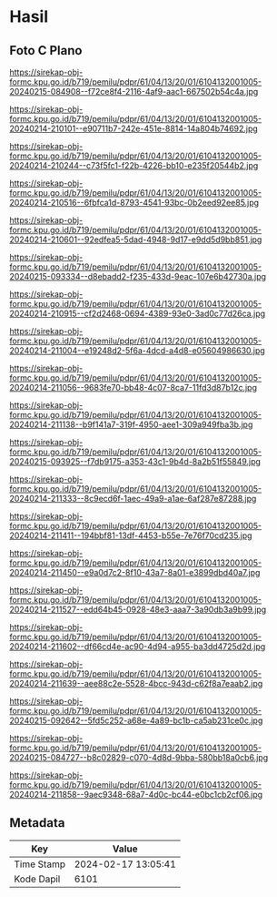 # Hasil

## Foto C Plano

https://sirekap-obj-formc.kpu.go.id/b719/pemilu/pdpr/61/04/13/20/01/6104132001005-20240215-084908--f72ce8f4-2116-4af9-aac1-667502b54c4a.jpg

https://sirekap-obj-formc.kpu.go.id/b719/pemilu/pdpr/61/04/13/20/01/6104132001005-20240214-210101--e90711b7-242e-451e-8814-14a804b74692.jpg

https://sirekap-obj-formc.kpu.go.id/b719/pemilu/pdpr/61/04/13/20/01/6104132001005-20240214-210244--c73f5fc1-f22b-4226-bb10-e235f20544b2.jpg

https://sirekap-obj-formc.kpu.go.id/b719/pemilu/pdpr/61/04/13/20/01/6104132001005-20240214-210516--6fbfca1d-8793-4541-93bc-0b2eed92ee85.jpg

https://sirekap-obj-formc.kpu.go.id/b719/pemilu/pdpr/61/04/13/20/01/6104132001005-20240214-210601--92edfea5-5dad-4948-9d17-e9dd5d9bb851.jpg

https://sirekap-obj-formc.kpu.go.id/b719/pemilu/pdpr/61/04/13/20/01/6104132001005-20240215-093334--d8ebadd2-f235-433d-9eac-107e6b42730a.jpg

https://sirekap-obj-formc.kpu.go.id/b719/pemilu/pdpr/61/04/13/20/01/6104132001005-20240214-210915--cf2d2468-0694-4389-93e0-3ad0c77d26ca.jpg

https://sirekap-obj-formc.kpu.go.id/b719/pemilu/pdpr/61/04/13/20/01/6104132001005-20240214-211004--e19248d2-5f6a-4dcd-a4d8-e05604986630.jpg

https://sirekap-obj-formc.kpu.go.id/b719/pemilu/pdpr/61/04/13/20/01/6104132001005-20240214-211056--9683fe70-bb48-4c07-8ca7-11fd3d87b12c.jpg

https://sirekap-obj-formc.kpu.go.id/b719/pemilu/pdpr/61/04/13/20/01/6104132001005-20240214-211138--b9f141a7-319f-4950-aee1-309a949fba3b.jpg

https://sirekap-obj-formc.kpu.go.id/b719/pemilu/pdpr/61/04/13/20/01/6104132001005-20240215-093925--f7db9175-a353-43c1-9b4d-8a2b51f55849.jpg

https://sirekap-obj-formc.kpu.go.id/b719/pemilu/pdpr/61/04/13/20/01/6104132001005-20240214-211333--8c9ecd6f-1aec-49a9-a1ae-6af287e87288.jpg

https://sirekap-obj-formc.kpu.go.id/b719/pemilu/pdpr/61/04/13/20/01/6104132001005-20240214-211411--194bbf81-13df-4453-b55e-7e76f70cd235.jpg

https://sirekap-obj-formc.kpu.go.id/b719/pemilu/pdpr/61/04/13/20/01/6104132001005-20240214-211450--e9a0d7c2-8f10-43a7-8a01-e3899dbd40a7.jpg

https://sirekap-obj-formc.kpu.go.id/b719/pemilu/pdpr/61/04/13/20/01/6104132001005-20240214-211527--edd64b45-0928-48e3-aaa7-3a90db3a9b99.jpg

https://sirekap-obj-formc.kpu.go.id/b719/pemilu/pdpr/61/04/13/20/01/6104132001005-20240214-211602--df66cd4e-ac90-4d94-a955-ba3dd4725d2d.jpg

https://sirekap-obj-formc.kpu.go.id/b719/pemilu/pdpr/61/04/13/20/01/6104132001005-20240214-211639--aee88c2e-5528-4bcc-943d-c62f8a7eaab2.jpg

https://sirekap-obj-formc.kpu.go.id/b719/pemilu/pdpr/61/04/13/20/01/6104132001005-20240215-092642--5fd5c252-a68e-4a89-bc1b-ca5ab231ce0c.jpg

https://sirekap-obj-formc.kpu.go.id/b719/pemilu/pdpr/61/04/13/20/01/6104132001005-20240215-084727--b8c02829-c070-4d8d-9bba-580bb18a0cb6.jpg

https://sirekap-obj-formc.kpu.go.id/b719/pemilu/pdpr/61/04/13/20/01/6104132001005-20240214-211858--9aec9348-68a7-4d0c-bc44-e0bc1cb2cf06.jpg


## Metadata

| Key        | Value               |
| ---------- | ------------------- |
| Time Stamp | 2024-02-17 13:05:41 |
| Kode Dapil | 6101                |



